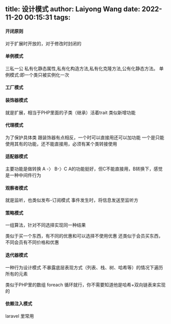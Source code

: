 title: 设计模式
author: Laiyong Wang
date: 2022-11-20 00:15:31
tags:
---
#### 开闭原则
对于扩展时开放的，对于修改时封闭的
#### 单例模式
三私一公
私有化静态属性,私有化构造方法,私有化克隆方法,公有化静态方法。 单例模式:即一个类只被实例化一次
#### 工厂模式


#### 装饰器模式
就是扩展，相当于PHP里面的子类（继承）活着trait
类似新增功能
#### 代理模式
为了保护具体类
跟装饰器有点相反，一个时可以直接用还可以加功能
一个是只能使用其有的功能，还不能直接用，必须有某个类转接使用

#### 适配器模式
主要功能是做转换
A -〉 B-〉C
A的功能挺好，但C不能直接用，B转换下，感觉是一种中间件行为

#### 观察者模式
就是监听，也类似发布-订阅模式
事件发生时，将信息发送至监听方


#### 策略模式
一组算法，针对不同选择实现同一种结果


类似于买一个东西，有不同的优惠和可以选择不使用优惠
还类似于会员买东西，不同会员有不同价格和优惠

#### 迭代器模式
一种行为设计模式
不暴露底层表现方式（列表、栈、树、哈希等）的情况下遍历所有的元素

类似于PHP里的数组
foreach 循环就行，你不需要知道他是哈希+双向链表来实现的

#### 依赖注入模式
laravel 里常用